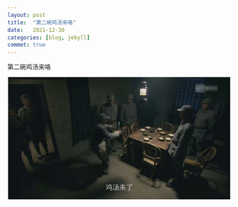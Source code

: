 ```yaml
---
layout: post
title:  "第二碗鸡汤来咯"
date:   2021-12-30
categories: [blog, jekyll]
commet: true
---
```


第二碗鸡汤来咯

![鸡汤来咯](/assets/example/jitanglailuo.png)